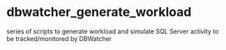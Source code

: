 # dbwatcher_generate_workload
series of scripts to generate workload and simulate SQL Server activity to be tracked/monitored by DBWatcher
